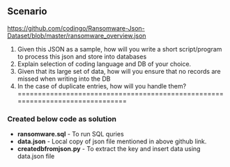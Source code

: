 ## Scenario 

https://github.com/codingo/Ransomware-Json-Dataset/blob/master/ransomware_overview.json
 
1. Given this JSON as a sample, how will you write a short script/program to process this json and store into databases
2. Explain selection of coding language and DB of your choice.
3. Given that its large set of data, how will you ensure that no records are missed when writing into the DB
4. In the case of duplicate entries, how will you handle them?
==============================================================================
### Created below code as solution
* **ransomware.sql** - To run SQL quries
* **data.json**  - Local copy of json file mentioned in above github link.
* **createdbfromjson.py** - To extract the key and insert data using data.json file

